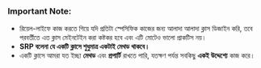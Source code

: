 ### **Important Note:**

- রিয়েল-লাইফে কাজ করতে গিয়ে যদি প্রতিটা স্পেসিফিক কাজের জন্য আলাদা আলাদা ক্লাস ডিজাইন করি, তবে পরবর্তীতে এত ক্লাস মেইনটেইন করা কষ্টকর হবে এবং এটি মোটেও ভালো প্রাকটিস নয়।
- **SRP বলেনা যে একটি ক্লাসে শুধুমাত্র একটাই মেথড থাকবে।**
- একটি ক্লাসে আমরা যত ইচ্ছা **মেথড** এবং **প্রপার্টি** রাখতে পারি, যতক্ষণ পর্যন্ত সবকিছু **একই উদ্দেশ্যে** কাজ করে।